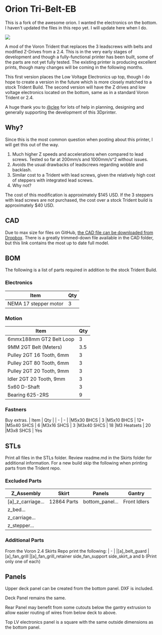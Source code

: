 # Orion Tri-Belt-EB

This is a fork of the awesome orion.  I wanted the electronics on the bottom.  I haven't updated the files in this repo yet.  I will update here when I do.

![](Images/Orion.JPG)

A mod of the Voron Trident that replaces the 3 leadscrews with belts and modified Z-Drives from a 2.4.  This is in the very early stages of development and though a fully-functional printer has been built, some of the parts are not yet fully tested.  The existing printer is producing excellent prints, though many changes will be coming in the following months.

This first version places the Low Voltage Electronics up top, though I do hope to create a version in the future which is more closely matched to a stock Trident Build.  The second version will have the Z drives and low voltage electronics located on the bottom, same as in a standard Voron Trident or 2.4.

A huge thank you to [@clee](//github.com/clee/) for lots of help in planning, designing and generally supporting the development of this 3Dprinter.

## Why?

Since this is the most common question when posting about this printer, I will get this out of the way.  

  1. Much higher Z speeds and accelerations when compared to lead screws.  Tested so far at 200mm/s and 1000mm/s^2 without issues.
  2. Avoids the usual drawbacks of leadscrews regarding wobble and backlash.
  3. Similar cost to a Trident with lead screws, given the relatively high cost of steppers with integrated lead screws.
  4. Why not?

The cost of this modification is approximately $145 USD.  If the 3 steppers with lead screws are not purchased, the cost over a stock Trident build is approximately $40 USD.

## CAD

Due to max size for files on GitHub, [the CAD file can be downloaded from Dropbox](https://www.dropbox.com/s/zwozwpm1h77wviw/Orion%20Tri-Belt%20v5.step?dl=0).  There is a greatly trimmed-down file available in the CAD folder, but this link contains the most up to date full model.  

## BOM

The following is a list of parts required in addition to the stock Trident Build.

### Electronics

| Item | Qty |
| - | - |
| NEMA 17 stepper motor	| 3

### Motion	

| Item | Qty |
| - | - |
| 6mmx188mm GT2 Belt Loop | 3 |
|9MM 2GT Belt (Meters)	|      3.5
|Pulley 2GT 16 Tooth, 6mm	|  3
|Pulley 2GT 80 Tooth, 6mm	|  3
|Pulley 2GT 20 Tooth, 9mm	|  3
|Idler 2GT 20 Tooth, 9mm	|  3
|5x60 D-Shaft	|  3
|Bearing 625-2RS	|  9

### Fastners	
Buy extras.
| Item | Qty |
| - | - |
|M5x30 BHCS	|  3
|M5x10 BHCS	|  12+
|M5x40 SHCS	|  6
|M3x16 SHCS	|  3
|M3x40 SHCS	|  18
|M3 Heatsets	|  20
|M3x8 SHCS | Yes

## STLs
Print all files in the STLs folder.  Review readme.md in the Skirts folder for additional information.
For a new build skip the following when printing parts from the Trident repo.
### Excluded Parts
|Z_Assembly|Skirt|Panels|Gantry|
| - | - | - | - |
|[a]_z_carriage...|12864 Parts|bottom_panel...|Front Idlers|
|z_bed...|
|z_carriage...|
|z_stepper...|

### Additional Parts
From the Voron 2.4 Skirts Repo print the following:
| - |
|[a]_belt_guard
|[a]_fan_grill
|[a]_fan_grill_retainer
side_fan_support
side_skirt_a and b (Print only one of each)

## Panels
Upper deck panel can be created from the bottom panel.  DXF is included.

Deck Panel remains the same.

Rear Panel may benefit from some cutouts below the gantry extrusion to allow easier routing of wires from below deck to above.

Top LV electronics panel is a square with the same outside dimensions as the bottom panel.
